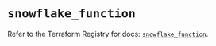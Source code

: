 # `snowflake_function`

Refer to the Terraform Registry for docs: [`snowflake_function`](https://registry.terraform.io/providers/snowflake-labs/snowflake/0.86.0/docs/resources/function).
